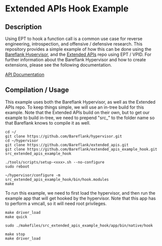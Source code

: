 # Extended APIs Hook Example

## Description

Using EPT to hook a function call is a common use case for reverse engineering,
introspection, and offensive / defensive research. This repository provides a
simple example of how this can be done using the [Bareflank Hypervisor](https://github.com/Bareflank/hypervisor), 
and the [Extended APIs](https://github.com/Bareflank/extended_apis) repo using EPT / VPID. 
For further information about the Bareflank Hypervisor and how to create extensions, please see the following
documentation.

[API Documentation](http://bareflank.github.io/hypervisor/html/)

## Compilation / Usage

This example uses both the Bareflank Hypervisor, as well as the Extended APIs
repo. To keep things simple, we will use an in-tree build for this example.
Note that the Extended APIs build on their own, but to get our example to
build in-tree, we need to prepend "src_" to the folder name so that Bareflank
knows to compile it as well.

```
cd ~/
git clone https://github.com/Bareflank/hypervisor.git
cd ~/hypervisor
git clone https://github.com/Bareflank/extended_apis.git
git clone https://github.com/Bareflank/extended_apis_example_hook.git src_extended_apis_example_hook

./tools/scripts/setup-<xxx>.sh --no-configure
sudo reboot

~/hypervisor/configure -m src_extended_apis_example_hook/bin/hook.modules
make
```

To run this example, we need to first load the hypervisor, and then run the
example app that will get hooked by the hypervisor. Note that this app has to
perform a vmcall, so it will need root privileges.

```
make driver_load
make quick

sudo ./makefiles/src_extended_apis_example_hook/app/bin/native/hook

make stop
make driver_load
```
